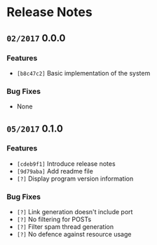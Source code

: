 # Release Notes

## `02/2017` 0.0.0

### Features

  * `[b8c47c2]` Basic implementation of the system

### Bug Fixes

  * None

## `05/2017` 0.1.0

### Features

  * `[cdeb9f1]` Introduce release notes
  * `[9d79aba]` Add readme file
  * `[?]` Display program version information

### Bug Fixes

  * `[?]` Link generation doesn't include port
  * `[?]` No filtering for POSTs
  * `[?]` Filter spam thread generation
  * `[?]` No defence against resource usage
